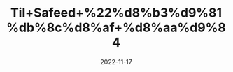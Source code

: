 ---
title: 'Til+Safeed+%22%d8%b3%d9%81%db%8c%d8%af+%d8%aa%d9%84'
date: '2022-11-17' 
metatag: '' 
inventory: '0' 
draft: false 
# meta description 
shortDescripton: 'White+Sesame+Seeds%22++It+prevents+inflammation.+and+balances+hormones.'
description: 'Seed+%d8%aa%d8%ae%d9%85++%d8%a8%db%8c%d8%ac'
longdescription: ''
tags: ''
brand: ''
subCategory: ''
unit: '250 gm-Pk'
sellCount: '0'
featured: True
# product Price
price: '150.0'
# Product Short Description
shortDescription: 'White+Sesame+Seeds%22++It+prevents+inflammation.+and+balances+hormones.'
productID: '22540D9E-693B-ED11-996A-005056B3A416'
type: 'products'
category: 'Seed+%d8%aa%d8%ae%d9%85++%d8%a8%db%8c%d8%ac' 
thumnailproduct: 'https://eraconnect.blob.core.windows.net/product-images/aminsaddiquidawakhana/37a6eb02-6f09-4351-bb82-1a6ac4fe0d09.webp' 
images:
  - image: 'https://eraconnect.blob.core.windows.net/product-images/aminsaddiquidawakhana/37a6eb02-6f09-4351-bb82-1a6ac4fe0d09.webp'  
Variants:
---